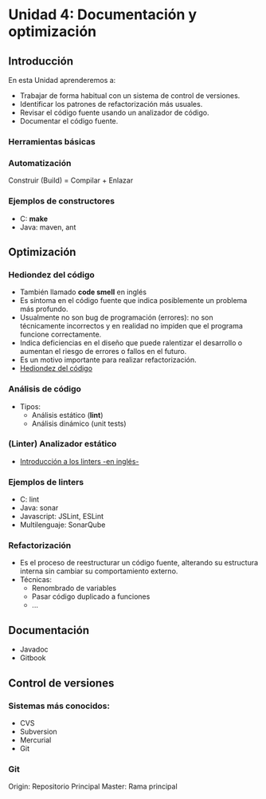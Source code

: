 # Unidad 4: Documentación y optimización

## Introducción

En esta Unidad aprenderemos a:

* Trabajar de forma habitual con un sistema de control de versiones.  
* Identificar los patrones de refactorización más usuales.
* Revisar el código fuente usando un analizador de código.
* Documentar el código fuente.

### Herramientas básicas

### Automatización

Construir \(Build\) = Compilar + Enlazar

### Ejemplos de constructores

* C: **make**
* Java: maven, ant 

## Optimización

### Hediondez del código

* También llamado **code smell** en inglés
* Es síntoma en el código fuente que indica posiblemente un problema más profundo.
* Usualmente no son bug de programación \(errores\): no son técnicamente incorrectos y en realidad no impiden que el programa funcione correctamente. 
* Indica deficiencias en el diseño que puede ralentizar el desarrollo o aumentan el riesgo de errores o fallos en el futuro.
* Es un motivo importante para realizar refactorización.
* [Hediondez del código](https://es.wikipedia.org/wiki/Hediondez_del_código)

### Análisis de código

* Tipos:
  * Análisis estático \(**lint**\)
  * Análisis dinámico \(unit tests\)

### \(Linter\) Analizador estático

* [Introducción a los linters -en inglés-](https://github.com/mcandre/linters)

### Ejemplos de linters

* C: lint
* Java: sonar
* Javascript: JSLint, ESLint 
* Multilenguaje: SonarQube

### Refactorización

* Es el proceso de reestructurar un código fuente, alterando su estructura interna sin cambiar su comportamiento externo. 
* Técnicas:
  * Renombrado de variables
  * Pasar código duplicado a funciones
  * ...

## Documentación

* Javadoc
* Gitbook

## Control de versiones

### Sistemas más conocidos:

* CVS
* Subversion
* Mercurial
* Git

### Git

Origin: Repositorio Principal Master: Rama principal

